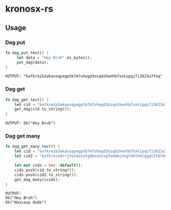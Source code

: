 # kronosx-rs


## Usage

### Dag put
```rust
fn dag_put_test() {
     let data = "Hey Bruh".as_bytes();
     put_dag(data);
}
````
````
OUTPUT: "bafkreib2wkausqyegptb7m7vhegd3oiqdzhwnhb7xxkipqifi3623u7feq"
````
### Dag get
```rust
fn dag_get_test() {
    let cid = "bafkreib2wkausqyegptb7m7vhegd3oiqdzhwnhb7xxkipqifi3623u7feq";
    get_dag(cid.to_string());
}
````

````
OUTPUT: Ok("Hey Bruh")
````
### Dag get many
```rust
fn dag_get_many_test() {
    let cid = "bafkreib2wkausqyegptb7m7vhegd3oiqdzhwnhb7xxkipqifi3623u7feq";
    let cid2 = "bafkreiadrrjhot4osxtgb6voecvgfwabmjesgfdblh6iqgqt3l6l6soz4y";

    let mut cids = Vec::default();
    cids.push(cid.to_string());
    cids.push(cid2.to_string());
    get_dag_many(&cids);
}
````
````
OUTPUT: 
Ok("Hey Bruh")
Ok("Wassaup dude")
````
